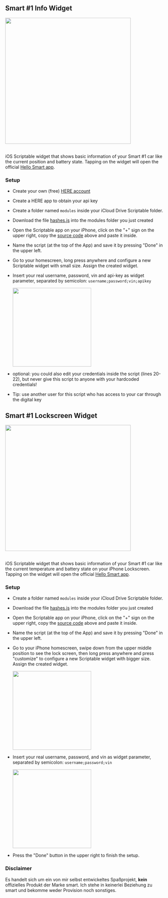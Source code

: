 ## Smart #1 Info Widget

<img src="https://github.com/marco79cgn/ios-scriptable-widgets/assets/9810829/70dce8ce-d60c-472e-911e-9cdb212c4555" width="400"/>

<br>iOS Scriptable widget that shows basic information of your Smart #1 car like the current position and battery state. Tapping on the widget will open the official [Hello Smart app](https://apps.apple.com/de/app/hello-smart/id6443878915).

### Setup
- Create your own (free) [HERE account](https://platform.here.com)
- Create a HERE app to obtain your api key
- Create a folder named `modules` inside your iCloud Drive Scriptable folder.
- Download the file [hashes.js](https://raw.githubusercontent.com/marco79cgn/ios-scriptable-widgets/main/smart/modules/hashes.js) into the modules folder you just created
- Open the Scriptable app on your iPhone, click on the "+" sign on the upper right, copy the [source code](https://raw.githubusercontent.com/marco79cgn/ios-scriptable-widgets/main/smart/smart-one-info-small.js) above and paste it inside.
- Name the script (at the top of the App) and save it by pressing "Done" in the upper left.
- Go to your homescreen, long press anywhere and configure a new Scriptable widget with small size. Assign the created widget.
- Insert your real username, password, vin and api-key as widget parameter, separated by semicolon: `username;password;vin;apikey`
  
  <img src="https://github.com/marco79cgn/ios-scriptable-widgets/assets/9810829/738695f6-0c7e-4bf3-87e9-440777b2d82c" width="250"/>

- optional: you could also edit your credentials inside the script (lines 20-22), but never give this script to anyone with your hardcoded credentials!
- Tip: use another user for this script who has access to your car through the digital key

## Smart #1 Lockscreen Widget

<img src="https://github.com/marco79cgn/ios-scriptable-widgets/assets/9810829/b1d1e404-e4c8-4a7a-bac6-cb0994f6dfa0" width="400"/>

<br>iOS Scriptable widget that shows basic information of your Smart #1 car like the current temperature and battery state on your iPhone Lockscreen. Tapping on the widget will open the official [Hello Smart app](https://apps.apple.com/de/app/hello-smart/id6443878915).

### Setup
- Create a folder named `modules` inside your iCloud Drive Scriptable folder.
- Download the file [hashes.js](https://raw.githubusercontent.com/marco79cgn/ios-scriptable-widgets/main/smart/modules/hashes.js) into the modules folder you just created
- Open the Scriptable app on your iPhone, click on the "+" sign on the upper right, copy the [source code](https://raw.githubusercontent.com/marco79cgn/ios-scriptable-widgets/main/smart/smart-lockscreen-info.js) above and paste it inside.
- Name the script (at the top of the App) and save it by pressing "Done" in the upper left.
- Go to your iPhone homescreen, swipe down from the upper middle position to see the lock screen, then long press anywhere and press "customize" to configure a new Scriptable widget with bigger size. Assign the created widget.
  
  <img src="https://github.com/marco79cgn/ios-scriptable-widgets/assets/9810829/013b905d-26a8-4625-8620-d6f61ae568cb" width="250"/>

- Insert your real username, password, and vin as widget parameter, separated by semicolon: `username;password;vin`
  
  <img src="https://github.com/marco79cgn/ios-scriptable-widgets/assets/9810829/7fa0b107-4b85-4487-9a63-a6f0ca978736" width="250"/>

- Press the "Done" button in the upper right to finish the setup.


### Disclaimer
Es handelt sich um ein von mir selbst entwickeltes Spaßprojekt, **kein** offizielles Produkt der Marke smart. Ich stehe in keinerlei Beziehung zu smart und bekomme weder Provision noch sonstiges.
